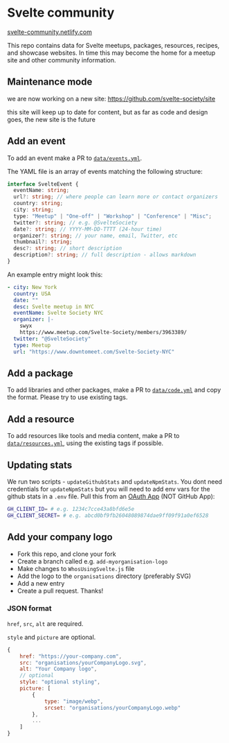 # Svelte community

[svelte-community.netlify.com](https://svelte-community.netlify.com/)

This repo contains data for Svelte
meetups, packages, resources, recipes, and showcase websites.
In time this may become the home for a meetup site
and other community information.

## Maintenance mode

we are now working on a new site: https://github.com/svelte-society/site

this site will keep up to date for content, but as far as code and design goes, the new site is the future


## Add an event

To add an event make a PR to [`data/events.yml`](data/events.yml).

The YAML file is an array of events matching the following structure:

```ts
interface SvelteEvent {
  eventName: string;
  url?: string; // where people can learn more or contact organizers
  country: string;
  city: string;
  type: "Meetup" | "One-off" | "Workshop" | "Conference" | "Misc";
  twitter?: string; // e.g. @SvelteSociety
  date?: string; // YYYY-MM-DD-TTTT (24-hour time)
  organizer?: string; // your name, email, Twitter, etc
  thumbnail?: string;
  desc?: string; // short description
  description?: string; // full description - allows markdown
}
```

An example entry might look this:

```yml
- city: New York
  country: USA
  date: ""
  desc: Svelte meetup in NYC
  eventName: Svelte Society NYC
  organizer: |-
    swyx
    https://www.meetup.com/Svelte-Society/members/3963389/
  twitter: "@SvelteSociety"
  type: Meetup
  url: "https://www.downtomeet.com/Svelte-Society-NYC"
```

## Add a package

To add libraries and other packages,
make a PR to [`data/code.yml`](data/code.yml) and copy the format.
Please try to use existing tags.

## Add a resource

To add resources like tools and media content,
make a PR to [`data/resources.yml`](data/resources.yml),
using the existing tags if possible.

## Updating stats

We run two scripts - `updateGithubStats` and `updateNpmStats`. You dont need credentials for `updateNpmStats` but you will need to add env vars for the github stats in a `.env` file. Pull this from an [OAuth App](https://github.com/settings/developers) (NOT GitHub App):

```bash
GH_CLIENT_ID= # e.g. 1234c7cce43a8bfd6e5e
GH_CLIENT_SECRET= # e.g. abcd0bf9fb26048089874dae9ff09f91a0ef6528
```

## Add your company logo

* Fork this repo, and clone your fork
* Create a branch called e.g. `add-myorganisation-logo`
* Make changes to `WhosUsingSvelte.js` file
* Add the logo to the `organisations` directory (preferably SVG)
* Add a new entry
* Create a pull request. Thanks!

### JSON format
`href`, `src`, `alt` are required.

`style` and `picture` are optional.
```javascript
{
    href: "https://your-company.com",
    src: "organisations/yourCompanyLogo.svg",
    alt: "Your Company logo",
    // optional
    style: "optional styling",
    picture: [
        {
            type: "image/webp",
            srcset: "organisations/yourCompanyLogo.webp"
        },
        ...
    ]
}
```
